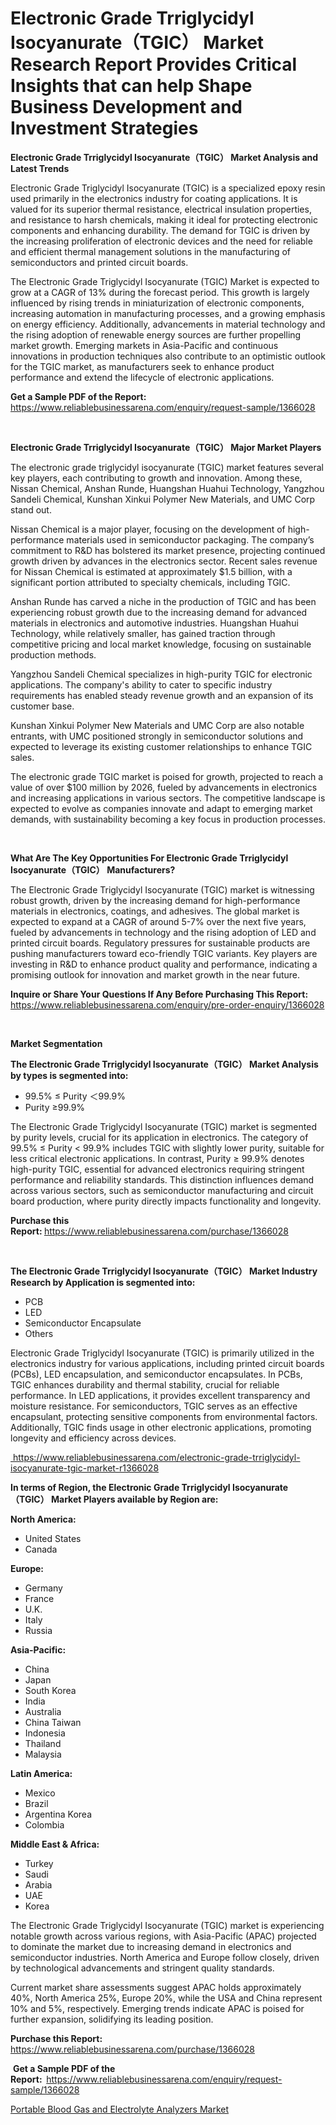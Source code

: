 <p><h1>Electronic Grade Trriglycidyl Isocyanurate（TGIC） Market Research Report Provides Critical Insights that can help Shape Business Development and Investment Strategies</h1></p><p><strong>Electronic Grade Trriglycidyl Isocyanurate（TGIC） Market Analysis and Latest Trends</strong></p>
<p><p>Electronic Grade Triglycidyl Isocyanurate (TGIC) is a specialized epoxy resin used primarily in the electronics industry for coating applications. It is valued for its superior thermal resistance, electrical insulation properties, and resistance to harsh chemicals, making it ideal for protecting electronic components and enhancing durability. The demand for TGIC is driven by the increasing proliferation of electronic devices and the need for reliable and efficient thermal management solutions in the manufacturing of semiconductors and printed circuit boards.</p><p>The Electronic Grade Triglycidyl Isocyanurate (TGIC) Market is expected to grow at a CAGR of 13% during the forecast period. This growth is largely influenced by rising trends in miniaturization of electronic components, increasing automation in manufacturing processes, and a growing emphasis on energy efficiency. Additionally, advancements in material technology and the rising adoption of renewable energy sources are further propelling market growth. Emerging markets in Asia-Pacific and continuous innovations in production techniques also contribute to an optimistic outlook for the TGIC market, as manufacturers seek to enhance product performance and extend the lifecycle of electronic applications.</p></p>
<p><strong>Get a Sample PDF of the Report:&nbsp;</strong> <a href="https://www.reliablebusinessarena.com/enquiry/request-sample/1366028?utm_campaign=3188&utm_medium=2&utm_source=Github&utm_content=ia&utm_term=22032025&utm_id=electronic-grade-trriglycidyl-isocyanuratetgic">https://www.reliablebusinessarena.com/enquiry/request-sample/1366028</a></p>
<p>&nbsp;</p>
<p><strong>Electronic Grade Trriglycidyl Isocyanurate（TGIC） Major Market Players</strong></p>
<p><p>The electronic grade triglycidyl isocyanurate (TGIC) market features several key players, each contributing to growth and innovation. Among these, Nissan Chemical, Anshan Runde, Huangshan Huahui Technology, Yangzhou Sandeli Chemical, Kunshan Xinkui Polymer New Materials, and UMC Corp stand out.</p><p>Nissan Chemical is a major player, focusing on the development of high-performance materials used in semiconductor packaging. The company’s commitment to R&D has bolstered its market presence, projecting continued growth driven by advances in the electronics sector. Recent sales revenue for Nissan Chemical is estimated at approximately $1.5 billion, with a significant portion attributed to specialty chemicals, including TGIC.</p><p>Anshan Runde has carved a niche in the production of TGIC and has been experiencing robust growth due to the increasing demand for advanced materials in electronics and automotive industries. Huangshan Huahui Technology, while relatively smaller, has gained traction through competitive pricing and local market knowledge, focusing on sustainable production methods.</p><p>Yangzhou Sandeli Chemical specializes in high-purity TGIC for electronic applications. The company's ability to cater to specific industry requirements has enabled steady revenue growth and an expansion of its customer base.</p><p>Kunshan Xinkui Polymer New Materials and UMC Corp are also notable entrants, with UMC positioned strongly in semiconductor solutions and expected to leverage its existing customer relationships to enhance TGIC sales.</p><p>The electronic grade TGIC market is poised for growth, projected to reach a value of over $100 million by 2026, fueled by advancements in electronics and increasing applications in various sectors. The competitive landscape is expected to evolve as companies innovate and adapt to emerging market demands, with sustainability becoming a key focus in production processes.</p></p>
<p>&nbsp;</p>
<p><strong>What Are The Key Opportunities For Electronic Grade Trriglycidyl Isocyanurate（TGIC） Manufacturers?</strong></p>
<p><p>The Electronic Grade Triglycidyl Isocyanurate (TGIC) market is witnessing robust growth, driven by the increasing demand for high-performance materials in electronics, coatings, and adhesives. The global market is expected to expand at a CAGR of around 5-7% over the next five years, fueled by advancements in technology and the rising adoption of LED and printed circuit boards. Regulatory pressures for sustainable products are pushing manufacturers toward eco-friendly TGIC variants. Key players are investing in R&D to enhance product quality and performance, indicating a promising outlook for innovation and market growth in the near future.</p></p>
<p><strong>Inquire or Share Your Questions If Any Before Purchasing This Report:</strong> <a href="https://www.reliablebusinessarena.com/enquiry/pre-order-enquiry/1366028?utm_campaign=3188&utm_medium=2&utm_source=Github&utm_content=ia&utm_term=22032025&utm_id=electronic-grade-trriglycidyl-isocyanuratetgic">https://www.reliablebusinessarena.com/enquiry/pre-order-enquiry/1366028</a></p>
<p>&nbsp;</p>
<p><strong>Market Segmentation</strong></p>
<p><strong>The Electronic Grade Trriglycidyl Isocyanurate（TGIC） Market Analysis by types is segmented into:</strong></p>
<p><ul><li>99.5% ≤ Purity ＜99.9%</li><li>Purity ≥99.9%</li></ul></p>
<p><p>The Electronic Grade Triglycidyl Isocyanurate (TGIC) market is segmented by purity levels, crucial for its application in electronics. The category of 99.5% ≤ Purity < 99.9% includes TGIC with slightly lower purity, suitable for less critical electronic applications. In contrast, Purity ≥ 99.9% denotes high-purity TGIC, essential for advanced electronics requiring stringent performance and reliability standards. This distinction influences demand across various sectors, such as semiconductor manufacturing and circuit board production, where purity directly impacts functionality and longevity.</p></p>
<p><strong>Purchase this Report:&nbsp;</strong><a href="https://www.reliablebusinessarena.com/purchase/1366028?utm_campaign=3188&utm_medium=2&utm_source=Github&utm_content=ia&utm_term=22032025&utm_id=electronic-grade-trriglycidyl-isocyanuratetgic">https://www.reliablebusinessarena.com/purchase/1366028</a></p>
<p>&nbsp;</p>
<p><strong>The Electronic Grade Trriglycidyl Isocyanurate（TGIC） Market Industry Research by Application is segmented into:</strong></p>
<p><ul><li>PCB</li><li>LED</li><li>Semiconductor Encapsulate</li><li>Others</li></ul></p>
<p><p>Electronic Grade Triglycidyl Isocyanurate (TGIC) is primarily utilized in the electronics industry for various applications, including printed circuit boards (PCBs), LED encapsulation, and semiconductor encapsulates. In PCBs, TGIC enhances durability and thermal stability, crucial for reliable performance. In LED applications, it provides excellent transparency and moisture resistance. For semiconductors, TGIC serves as an effective encapsulant, protecting sensitive components from environmental factors. Additionally, TGIC finds usage in other electronic applications, promoting longevity and efficiency across devices.</p></p>
<p><a href="https://www.reliablebusinessarena.com/electronic-grade-trriglycidyl-isocyanurate-tgic-market-r1366028?utm_campaign=3188&utm_medium=2&utm_source=Github&utm_content=ia&utm_term=22032025&utm_id=electronic-grade-trriglycidyl-isocyanuratetgic">&nbsp;https://www.reliablebusinessarena.com/electronic-grade-trriglycidyl-isocyanurate-tgic-market-r1366028</a></p>
<p><strong>In terms of Region, the Electronic Grade Trriglycidyl Isocyanurate（TGIC） Market Players available by Region are:</strong></p>
<p>
    <p> <strong> North America: </strong>
        <ul>
            <li>United States</li>
            <li>Canada</li>
        </ul>
        </p> 
    <p> <strong> Europe: </strong>
        <ul>
            <li>Germany</li>
            <li>France</li>
            <li>U.K.</li>
            <li>Italy</li>
            <li>Russia</li>
        </ul>
        </p> 
    <p> <strong> Asia-Pacific: </strong>
        <ul>
            <li>China</li>
            <li>Japan</li>
            <li>South Korea</li>
            <li>India</li>
            <li>Australia</li>
            <li>China Taiwan</li>
            <li>Indonesia</li>
            <li>Thailand</li>
            <li>Malaysia</li>
        </ul>
        </p> 
    <p> <strong> Latin America: </strong>
        <ul>
            <li>Mexico</li>
            <li>Brazil</li>
            <li>Argentina Korea</li>
            <li>Colombia</li>
        </ul>
        </p> 
    <p> <strong> Middle East & Africa: </strong>
        <ul>
            <li>Turkey</li>
            <li>Saudi</li>
            <li>Arabia</li>
            <li>UAE</li>
            <li>Korea</li>
        </ul>
    </p>
    </p>
<p><p>The Electronic Grade Triglycidyl Isocyanurate (TGIC) market is experiencing notable growth across various regions, with Asia-Pacific (APAC) projected to dominate the market due to increasing demand in electronics and semiconductor industries. North America and Europe follow closely, driven by technological advancements and stringent quality standards. </p><p>Current market share assessments suggest APAC holds approximately 40%, North America 25%, Europe 20%, while the USA and China represent 10% and 5%, respectively. Emerging trends indicate APAC is poised for further expansion, solidifying its leading position.</p></p>
<p><strong>Purchase this Report: </strong><a href="https://www.reliablebusinessarena.com/purchase/1366028?utm_campaign=3188&utm_medium=2&utm_source=Github&utm_content=ia&utm_term=22032025&utm_id=electronic-grade-trriglycidyl-isocyanuratetgic">https://www.reliablebusinessarena.com/purchase/1366028</a></p>
<p>&nbsp;<strong>Get a Sample PDF of the Report:&nbsp;&nbsp;</strong><a href="https://www.reliablebusinessarena.com/enquiry/request-sample/1366028?utm_campaign=3188&utm_medium=2&utm_source=Github&utm_content=ia&utm_term=22032025&utm_id=electronic-grade-trriglycidyl-isocyanuratetgic">https://www.reliablebusinessarena.com/enquiry/request-sample/1366028</a></p>
<p><strong></strong></p>
<p><p><a href="https://github.com/nibbsmantji/Market-Research-Report-List-1/blob/main/portable-blood-gas-and-electrolyte-analyzers-market.md?utm_campaign=3188&utm_medium=2&utm_source=Github&utm_content=ia&utm_term=22032025&utm_id=electronic-grade-trriglycidyl-isocyanuratetgic">Portable Blood Gas and Electrolyte Analyzers Market</a></p></p>